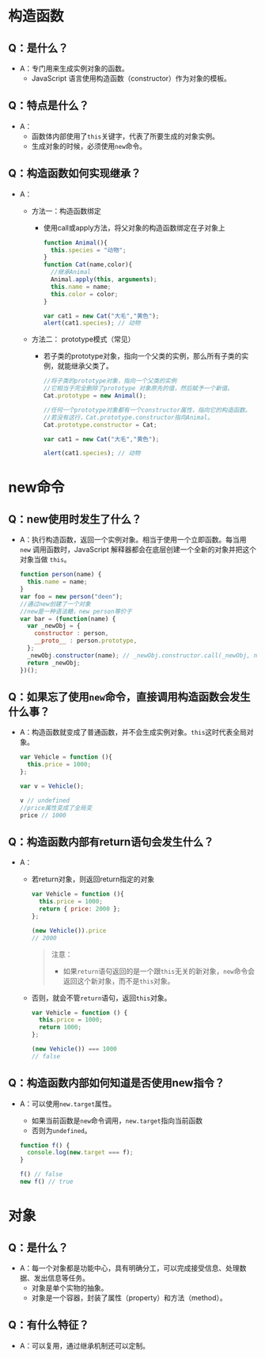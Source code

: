 #   构造函数

## Q：是什么？

* A：专门用来生成实例对象的函数。
  * JavaScript 语言使用构造函数（constructor）作为对象的模板。

## Q：特点是什么？

* A：
  * 函数体内部使用了`this`关键字，代表了所要生成的对象实例。
  * 生成对象的时候，必须使用`new`命令。

## Q：构造函数如何实现继承？

* A：

  * 方法一：构造函数绑定

    * 使用call或apply方法，将父对象的构造函数绑定在子对象上

      ````javascript
      function Animal(){
        this.species = "动物";
      }
      function Cat(name,color){
        //继承Animal
        Animal.apply(this, arguments);
        this.name = name;
        this.color = color;
      }
      
      var cat1 = new Cat("大毛","黄色");
      alert(cat1.species); // 动物
      ````

  * 方法二： prototype模式（常见）

    * 若子类的prototype对象，指向一个父类的实例，那么所有子类的实例，就能继承父类了。

      ````javascript
      //将子类的prototype对象，指向一个父类的实例
      //它相当于完全删除了prototype 对象原先的值，然后赋予一个新值。
      Cat.prototype = new Animal();
      
      //任何一个prototype对象都有一个constructor属性，指向它的构造函数。
      //若没有这行，Cat.prototype.constructor指向Animal。
      Cat.prototype.constructor = Cat;
      
      var cat1 = new Cat("大毛","黄色");
      
      alert(cat1.species); // 动物
      ````

      

# new命令

## Q：new使用时发生了什么？

* A：执行构造函数，返回一个实例对象。相当于使用一个立即函数。每当用 `new` 调用函数时，JavaScript 解释器都会在底层创建一个全新的对象并把这个对象当做 `this`。

  ````javascript
  function person(name) {
    this.name = name;
  }
  var foo = new person("deen");
  //通过new创建了一个对象
  //new是一种语法糖，new person等价于
  var bar = (function(name) {
    var _newObj = {
      constructor : person,
      __proto__ : person.prototype,
    };
    _newObj.constructor(name); // _newObj.constructor.call(_newObj, name)
    return _newObj;
  })();
  ````

## Q：如果忘了使用`new`命令，直接调用构造函数会发生什么事？

* A：构造函数就变成了普通函数，并不会生成实例对象。`this`这时代表全局对象。

  ````javascript
  var Vehicle = function (){
    this.price = 1000;
  };
  
  var v = Vehicle();
  
  v // undefined
  //price属性变成了全局变
  price // 1000
  ````

## Q：构造函数内部有return语句会发生什么？

* A：

  * 若return对象，则返回return指定的对象

    ````javascript
    var Vehicle = function (){
      this.price = 1000;
      return { price: 2000 };
    };
    
    (new Vehicle()).price
    // 2000
    ````

    > 注意：
    >
    > * 如果`return`语句返回的是一个跟`this`无关的新对象，`new`命令会返回这个新对象，而不是`this`对象。

  * 否则，就会不管`return`语句，返回`this`对象。

    ````javascript
    var Vehicle = function () {
      this.price = 1000;
      return 1000;
    };
    
    (new Vehicle()) === 1000
    // false
    ````

## Q：构造函数内部如何知道是否使用new指令？

* A：可以使用`new.target`属性。

  * 如果当前函数是`new`命令调用，`new.target`指向当前函数
  * 否则为`undefined`。

  ````javascript
  function f() {
    console.log(new.target === f);
  }
  
  f() // false
  new f() // true
  ````

  

# 对象

## Q：是什么？

* A：每一个对象都是功能中心，具有明确分工，可以完成接受信息、处理数据、发出信息等任务。
  * 对象是单个实物的抽象。
  * 对象是一个容器，封装了属性（property）和方法（method）。

## Q：有什么特征？

* A：可以复用，通过继承机制还可以定制。